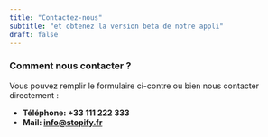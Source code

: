 ```yaml
---
title: "Contactez-nous"
subtitle: "et obtenez la version beta de notre appli"
draft: false
---
```



### Comment nous contacter ?
Vous pouvez remplir le formulaire ci-contre ou bien nous contacter directement :
* **Téléphone: +33 111 222 333** 
* **Mail: info@stopify.fr**